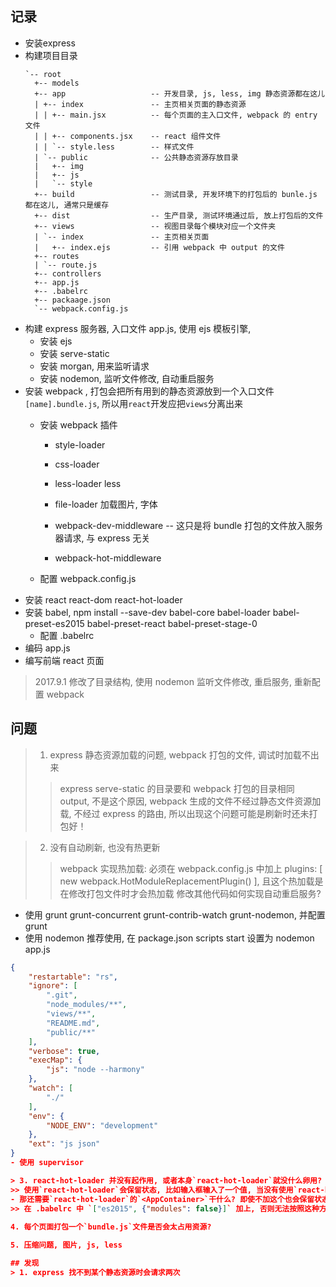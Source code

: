 ## 记录
- 安装express
- 构建项目目录
	```
	`-- root
	  +-- models
	  +-- app 					-- 开发目录, js, less, img 静态资源都在这儿
	  | +-- index 				-- 主页相关页面的静态资源
	  | | +-- main.jsx 			-- 每个页面的主入口文件, webpack 的 entry 文件
	  | | +-- components.jsx 	-- react 组件文件
	  | | `-- style.less 		-- 样式文件
	  | `-- public	 			-- 公共静态资源存放目录
	  |   +-- img
	  |   +-- js
	  |   `-- style
	  +-- build 				-- 测试目录, 开发环境下的打包后的 bunle.js 都在这儿, 通常只是缓存
	  +-- dist 					-- 生产目录, 测试环境通过后, 放上打包后的文件
	  +-- views					-- 视图目录每个模块对应一个文件夹
	  | `-- index 				-- 主页相关页面
	  |   +-- index.ejs 		-- 引用 webpack 中 output 的文件
	  +-- routes
	  | `-- route.js
	  +-- controllers
	  +-- app.js 	
	  +-- .babelrc
	  +-- packaage.json
	  `-- webpack.config.js
- 构建 express 服务器, 入口文件 app.js, 使用 ejs 模板引擎, 
	- 安装 ejs
	- 安装 serve-static
	- 安装 morgan, 用来监听请求
	- 安装 nodemon, 监听文件修改, 自动重启服务
- 安装 webpack , 打包会把所有用到的静态资源放到一个入口文件`[name].bundle.js`, 所以用`react`开发应把`views`分离出来
	- 安装 webpack 插件
		- style-loader 
		- css-loader 
		- less-loader less
		- file-loader      加载图片, 字体

		- webpack-dev-middleware   			-- 这只是将 bundle 打包的文件放入服务器请求, 与 express 无关
		- webpack-hot-middleware

	- 配置 webpack.config.js
- 安装 react react-dom react-hot-loader
- 安装 babel, npm install --save-dev babel-core babel-loader babel-preset-es2015 babel-preset-react babel-preset-stage-0
	- 配置 .babelrc 
- 编码 app.js
- 编写前端 react 页面
> 2017.9.1 修改了目录结构, 使用 nodemon 监听文件修改, 重启服务, 重新配置 webpack


## 问题

> 1. express 静态资源加载的问题, webpack 打包的文件, 调试时加载不出来
>> express serve-static 的目录要和 webpack 打包的目录相同 output, 不是这个原因, webpack 生成的文件不经过静态文件资源加载, 不经过 express 的路由, 所以出现这个问题可能是刷新时还未打包好！

> 2. 没有自动刷新, 也没有热更新
>> webpack 实现热加载: 必须在 webpack.config.js 中加上 plugins: [ new webpack.HotModuleReplacementPlugin() ], 且这个热加载是在修改打包文件时才会热加载
>> 修改其他代码如何实现自动重启服务?
- 使用 grunt grunt-concurrent grunt-contrib-watch grunt-nodemon, 并配置 grunt
- 使用 nodemon 	推荐使用, 在 package.json scripts start 设置为 nodemon app.js
```nodemon.json
{
	"restartable": "rs",
	"ignore": [
		".git",
		"node_modules/**",
		"views/**",
		"README.md",
		"public/**"
	],
	"verbose": true,
	"execMap": {
		"js": "node --harmony"
	},
	"watch": [
		"./"
	],
	"env": {
		"NODE_ENV": "development"
	},
	"ext": "js json"
}
- 使用 supervisor

> 3. react-hot-loader 并没有起作用, 或者本身`react-hot-loader`就没什么卵用? 在热加载中修改`react`组件的`state`能否实现热加载?
>> 使用`react-hot-loader`会保留状态, 比如输入框输入了一个值, 当没有使用`react-hot-loader`时, 修改代码输入框的值就不存在了, 但是使用`react-hot-loader`之后还会保留输入框的`state`
- 那还需要`react-hot-loader`的`<AppContainer>`干什么? 即使不加这个也会保留状态, 在生产环境中这个会自动禁用, 只返回子组件.`未解决`
>> 在 .babelrc 中 `["es2015", {"modules": false}]` 加上, 否则无法按照这种方法实现热加载 
	
4. 每个页面打包一个`bundle.js`文件是否会太占用资源?

5. 压缩问题, 图片, js, less

## 发现
> 1. express 找不到某个静态资源时会请求两次



